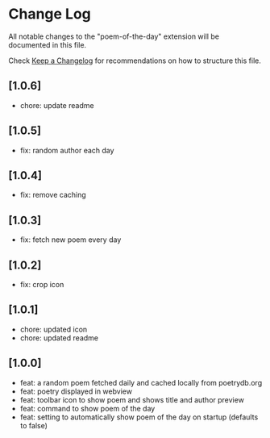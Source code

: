 # Change Log

All notable changes to the "poem-of-the-day" extension will be documented in this file.

Check [Keep a Changelog](http://keepachangelog.com/) for recommendations on how to structure this file.

## [1.0.6]

- chore: update readme

## [1.0.5]

- fix: random author each day

## [1.0.4]

- fix: remove caching

## [1.0.3]

- fix: fetch new poem every day

## [1.0.2]

- fix: crop icon

## [1.0.1]

- chore: updated icon
- chore: updated readme

## [1.0.0]

- feat: a random poem fetched daily and cached locally from poetrydb.org
- feat: poetry displayed in webview
- feat: toolbar icon to show poem and shows title and author preview
- feat: command to show poem of the day
- feat: setting to automatically show poem of the day on startup (defaults to false)
